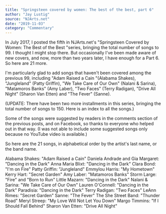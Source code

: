 ```yaml
---
title: "Springsteen covered by women: The best of the best, part 6"
author: "Jay Lustig"
source: "NJArts.net"
date: "2019-11-03"
category: "Commentary"
---
```


In July 2017, I posted the fifth in NJArts.net's "Springsteen Covered by Women: The Best of the Best
"series, bringing the total number of songs to 99. I thought I might stop there. But occasionally I've been made aware of new covers, and now, more than two years later, I have enough for a Part 6. So here are 21 more.

I'm particularly glad to add songs that haven't been covered among the previous 99, including "Adam Raised a Cain "(Alabama Shakes), "Jungleland" (Patty Griffin), "We Take Care of Our Own" (Nalani & Sarina), "Matamoros Banks" (Amy Laber), "Two Faces" (Terry Radigan), "Drive All Night" (Sharon Van Etten) and "The Fever" (Sanne).

(UPDATE: There have been two more installments in this series, bringing the total number of songs to 150. Here is an index to all the songs.)

Some of the songs were suggested by readers in the comments section of the previous posts, and on Facebook, so thanks to everyone who helped out in that way. (I was not able to include some suggested songs only because no YouTube video is available.)

So here are the 21 songs, in alphabetical order by the artist's last name, or the band name.

Alabama Shakes: "Adam Raised a Cain"
Daniela Andrade and Gia Margaret: "Dancing in the Dark"
Anna Maria Blixt: "Dancing in the Dark"
Clara Bond: "I'm on Fire"
Patty Griffin: "Jungleland"
Emmylou Harris: "My Hometown"
Kerry Hart: "Secret Garden"
Amy Laber: "Matamoros Banks"
Storm Large: "Fire"
and "Born to Run"
Little Mazarn: "Dancing in the Dark"
Nalani & Sarina: "We Take Care of Our Own"
Lauren O'Connell: "Dancing in the Dark"
Paradisia: "Dancing in the Dark"
Terry Radigan: "Two Faces"
LeAnn Rimes: "Secret Garden"
Sanne: "The Fever"
The She Street Band: "Thunder Road"
Meryl Streep: "My Love Will Not Let You Down"
Margo Timmins: "If I Should Fall Behind"
Sharon Van Etten: "Drive All Night"
